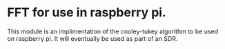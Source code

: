 # FFT for use in raspberry pi.

This module is an implimentation of the cooley-tukey algorithm to be used on raspberry pi. It will eventually be used as part of an SDR.

